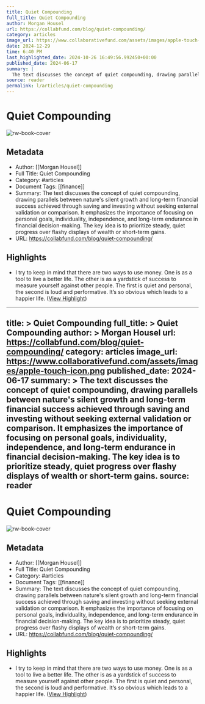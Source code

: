 ```yaml
---
title: Quiet Compounding
full_title: Quiet Compounding
author: Morgan Housel
url: https://collabfund.com/blog/quiet-compounding/
category: articles
image_url: https://www.collaborativefund.com/assets/images/apple-touch-icon.png
date: 2024-12-29
time: 6:40 PM
last_highlighted_date: 2024-10-26 16:49:56.992450+00:00
published_date: 2024-06-17
summary: |
  The text discusses the concept of quiet compounding, drawing parallels between nature's silent growth and long-term financial success achieved through saving and investing without seeking external validation or comparison. It emphasizes the importance of focusing on personal goals, individuality, independence, and long-term endurance in financial decision-making. The key idea is to prioritize steady, quiet progress over flashy displays of wealth or short-term gains.
source: reader
permalink: l/articles/quiet-compounding
---
```

# Quiet Compounding

![rw-book-cover](https://www.collaborativefund.com/assets/images/apple-touch-icon.png)

## Metadata
- Author: [[Morgan Housel]]
- Full Title: Quiet Compounding
- Category: #articles
- Document Tags: [[finance]] 
- Summary: The text discusses the concept of quiet compounding, drawing parallels between nature's silent growth and long-term financial success achieved through saving and investing without seeking external validation or comparison. It emphasizes the importance of focusing on personal goals, individuality, independence, and long-term endurance in financial decision-making. The key idea is to prioritize steady, quiet progress over flashy displays of wealth or short-term gains.
- URL: https://collabfund.com/blog/quiet-compounding/

## Highlights
- I try to keep in mind that there are two ways to use money. One is as a tool to live a better life. The other is as a yardstick of success to measure yourself against other people. The first is quiet and personal, the second is loud and performative. It’s so obvious which leads to a happier life. ([View Highlight](https://read.readwise.io/read/01jb4vr2de7yvdtn2d931vs9jw))


---
title: >
  Quiet Compounding
full_title: >
  Quiet Compounding
author: >
  Morgan Housel
url: https://collabfund.com/blog/quiet-compounding/
category: articles
image_url: https://www.collaborativefund.com/assets/images/apple-touch-icon.png
published_date: 2024-06-17
summary: >
  The text discusses the concept of quiet compounding, drawing parallels between nature's silent growth and long-term financial success achieved through saving and investing without seeking external validation or comparison. It emphasizes the importance of focusing on personal goals, individuality, independence, and long-term endurance in financial decision-making. The key idea is to prioritize steady, quiet progress over flashy displays of wealth or short-term gains.
source: reader
---
# Quiet Compounding

![rw-book-cover](https://www.collaborativefund.com/assets/images/apple-touch-icon.png)

## Metadata
- Author: [[Morgan Housel]]
- Full Title: Quiet Compounding
- Category: #articles
- Document Tags: [[finance]] 
- Summary: The text discusses the concept of quiet compounding, drawing parallels between nature's silent growth and long-term financial success achieved through saving and investing without seeking external validation or comparison. It emphasizes the importance of focusing on personal goals, individuality, independence, and long-term endurance in financial decision-making. The key idea is to prioritize steady, quiet progress over flashy displays of wealth or short-term gains.
- URL: https://collabfund.com/blog/quiet-compounding/

## Highlights
- I try to keep in mind that there are two ways to use money. One is as a tool to live a better life. The other is as a yardstick of success to measure yourself against other people. The first is quiet and personal, the second is loud and performative. It’s so obvious which leads to a happier life. ([View Highlight](https://read.readwise.io/read/01jb4vr2de7yvdtn2d931vs9jw))


